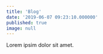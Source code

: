 ```yaml
---
title: 'Blog'
date: '2019-06-07 09:23:10.000000'
published: true
image: null
---
```


Lorem ipsim dolor sit amet.
